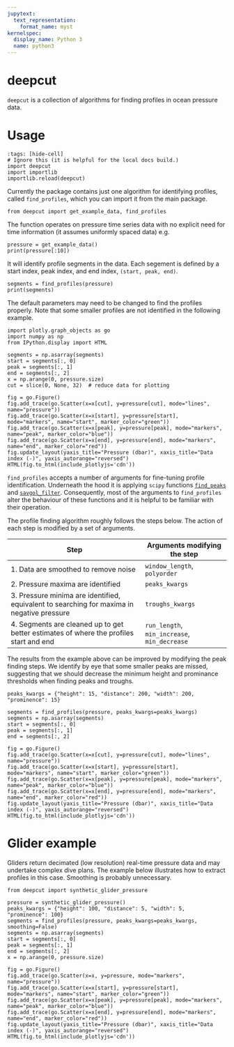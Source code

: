 ```yaml
---
jupytext:
  text_representation:
    format_name: myst
kernelspec:
  display_name: Python 3
  name: python3
---
```


# deepcut

`deepcut` is a collection of algorithms for finding profiles in ocean pressure data. 

# Usage

```{code-cell}
:tags: [hide-cell]
# Ignore this (it is helpful for the local docs build.)
import deepcut
import importlib
importlib.reload(deepcut)
```

Currently the package contains just one algorithm for identifying profiles, called `find_profiles`, which you can import it from the main package. 

```{code-cell}
from deepcut import get_example_data, find_profiles
```

The function operates on pressure time series data with no explicit need for time information (it assumes uniformly spaced data) e.g.

```{code-cell}
pressure = get_example_data()
print(pressure[:10])
```

It will identify profile segments in the data. Each segement is defined by a start index, peak index, and end index, `(start, peak, end)`.

```{code-cell}
segments = find_profiles(pressure)
print(segments)
```

The default parameters may need to be changed to find the profiles properly. Note that some smaller profiles are not identified in the following example.

```{code-cell}
import plotly.graph_objects as go
import numpy as np
from IPython.display import HTML

segments = np.asarray(segments)
start = segments[:, 0]
peak = segments[:, 1]
end = segments[:, 2]
x = np.arange(0, pressure.size)
cut = slice(0, None, 32)  # reduce data for plotting

fig = go.Figure()
fig.add_trace(go.Scatter(x=x[cut], y=pressure[cut], mode="lines", name="pressure"))
fig.add_trace(go.Scatter(x=x[start], y=pressure[start], mode="markers", name="start", marker_color="green"))
fig.add_trace(go.Scatter(x=x[peak], y=pressure[peak], mode="markers", name="peak", marker_color="blue"))
fig.add_trace(go.Scatter(x=x[end], y=pressure[end], mode="markers", name="end", marker_color="red"))
fig.update_layout(yaxis_title="Pressure (dbar)", xaxis_title="Data index (-)", yaxis_autorange="reversed")
HTML(fig.to_html(include_plotlyjs='cdn'))
```

`find_profiles` accepts a number of arguments for fine-tuning profile identification. Underneath the hood it is applying `scipy` functions [`find_peaks`](https://docs.scipy.org/doc/scipy/reference/generated/scipy.signal.find_peaks.html) and [`savgol_filter`](https://docs.scipy.org/doc/scipy/reference/generated/scipy.signal.savgol_filter.html). Consequently, most of the arguments to `find_profiles` alter the behaviour of these functions and it is helpful to be familiar with their operation. 

The profile finding algorithm roughly follows the steps below. The action of each step is modified by a set of arguments. 

| Step    | Arguments modifying the step |
| -------- | ------- |
| 1. Data are smoothed to remove noise | `window_length`, `polyorder` |
| 2. Pressure maxima are identified | `peaks_kwargs` |
| 3. Pressure minima are identified, equivalent to searching for maxima in negative pressure | `troughs_kwargs` |
| 4. Segments are cleaned up to get better estimates of where the profiles start and end | `run_length`, `min_increase`, `min_decrease` | 

The results from the example above can be improved by modifying the peak finding steps. We identify by eye that some smaller peaks are missed, suggesting that we should decrease the minimum height and prominance thresholds when finding peaks and troughs. 

```{code-cell}
peaks_kwargs = {"height": 15, "distance": 200, "width": 200, "prominence": 15}

segments = find_profiles(pressure, peaks_kwargs=peaks_kwargs)
segments = np.asarray(segments)
start = segments[:, 0]
peak = segments[:, 1]
end = segments[:, 2]

fig = go.Figure()
fig.add_trace(go.Scatter(x=x[cut], y=pressure[cut], mode="lines", name="pressure"))
fig.add_trace(go.Scatter(x=x[start], y=pressure[start], mode="markers", name="start", marker_color="green"))
fig.add_trace(go.Scatter(x=x[peak], y=pressure[peak], mode="markers", name="peak", marker_color="blue"))
fig.add_trace(go.Scatter(x=x[end], y=pressure[end], mode="markers", name="end", marker_color="red"))
fig.update_layout(yaxis_title="Pressure (dbar)", xaxis_title="Data index (-)", yaxis_autorange="reversed")
HTML(fig.to_html(include_plotlyjs='cdn'))
```

# Glider example

Gliders return decimated (low resolution) real-time pressure data and may undertake complex dive plans. The example
below illustrates how to extract profiles in this case. Smoothing is probably unnecessary. 

```{code-cell}
from deepcut import synthetic_glider_pressure

pressure = synthetic_glider_pressure()
peaks_kwargs = {"height": 100, "distance": 5, "width": 5, "prominence": 100}
segments = find_profiles(pressure, peaks_kwargs=peaks_kwargs, smoothing=False)
segments = np.asarray(segments)
start = segments[:, 0]
peak = segments[:, 1]
end = segments[:, 2]
x = np.arange(0, pressure.size)

fig = go.Figure()
fig.add_trace(go.Scatter(x=x, y=pressure, mode="markers", name="pressure"))
fig.add_trace(go.Scatter(x=x[start], y=pressure[start], mode="markers", name="start", marker_color="green"))
fig.add_trace(go.Scatter(x=x[peak], y=pressure[peak], mode="markers", name="peak", marker_color="blue"))
fig.add_trace(go.Scatter(x=x[end], y=pressure[end], mode="markers", name="end", marker_color="red"))
fig.update_layout(yaxis_title="Pressure (dbar)", xaxis_title="Data index (-)", yaxis_autorange="reversed")
HTML(fig.to_html(include_plotlyjs='cdn'))
```